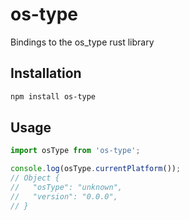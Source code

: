 # os-type

Bindings to the os_type rust library

## Installation
```bash
npm install os-type
```

## Usage
```js
import osType from 'os-type';

console.log(osType.currentPlatform());
// Object {
//   "osType": "unknown",
//   "version": "0.0.0",
// }
```